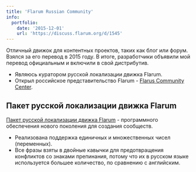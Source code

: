 ```yaml
---
title: 'Flarum Russian Community'
info:
  portfolio:
    date: '2015-12-01'
    url: 'https://discuss.flarum.org/d/1545'
---
```


Отличный движок для контентных проектов, таких как блог или форум. Взялся за его перевод в 2015 году. В итоге, разработчики объявили мой перевод официальным и включили в свой дистрибутив.

- Являюсь куратором русской локализации движка Flarum.
- Открыл российское представительство Flarum - [Flarus Community Center](https://flarus.cc/).

<!--more-->

## Пакет русской локализации движка Flarum

[Пакет русской локализации движка Flarum](https://discuss.flarum.org/d/1545) - программного обеспечения нового поколения для создания сообществ.

- Реализована поддержка единичных и множественных чисел (переменных).
- Все фразы взяты в двойные кавычки для предотвращения конфликтов со знаками препинания, потому что их в русском языке используется большее количество, по сравнению с английским.
